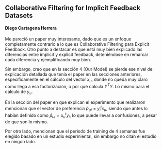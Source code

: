 ## Collaborative Filtering for Implicit Feedback Datasets
#### Diego Cartagena Herrera

Me pareció un paper muy interesante, dado que es un enfoque completamente contrario a lo que es Collaborative Filtering para Explicit Feedback. Otro punto a destacar es que está muy bien explicado las diferencias entre implicit y explicit feedback, deteniéndose en remarcar cada diferencia y ejemplificando muy bien.

Sin embargo, creo que en la sección 4 (Our Model) se pierde ese nivel de explicación detallada que tenía el paper en las secciones anteriores, específicamente en el cálculo del vector $x_{u}$, donde no queda muy claro cómo llega a esa factorización, o por qué calcula $Y^{T}Y$. Lo mismo para el cálculo de $y_{u}$.

En la sección del paper en que explican el experimento que realizaron mencionan que el vector de preferencia $\hat{p}_{ui} = y_{i}^{t}x_{u}$, siendo que antes lo habían definido como $\hat{p}_{ui} = x_{u}^{t} y_{i}$, lo  que puede llevar a confusiones, a pesar de que son lo mismo.

Por otro lado, mencionan que el periodo de training de 4 semanas fue elegido basado en un estudio expermiental, sin embargo no citan el estudio en ningún lado.
